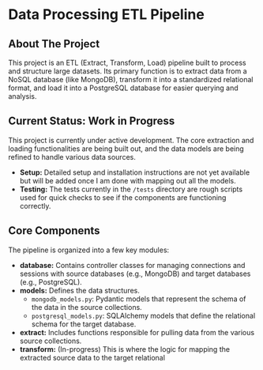 # Data Processing ETL Pipeline

## About The Project

This project is an ETL (Extract, Transform, Load) pipeline built to process and structure large datasets. Its primary function is to extract data from a NoSQL database (like MongoDB), transform it into a standardized relational format, and load it into a PostgreSQL database for easier querying and analysis.

## Current Status: Work in Progress

This project is currently under active development. The core extraction and loading functionalities are being built out, and the data models are being refined to handle various data sources.

- **Setup:** Detailed setup and installation instructions are not yet available but will be added once I am done with mapping out all the models.
- **Testing:** The tests currently in the `/tests` directory are rough scripts used for quick checks to see if the components are functioning correctly.

## Core Components

The pipeline is organized into a few key modules:

- **database:** Contains controller classes for managing connections and sessions with source databases (e.g., MongoDB) and target databases (e.g., PostgreSQL).
- **models:** Defines the data structures.
  - `mongodb_models.py`: Pydantic models that represent the schema of the data in the source collections.
  - `postgresql_models.py`: SQLAlchemy models that define the relational schema for the target database.
- **extract:** Includes functions responsible for pulling data from the various source collections.
- **transform:** (In-progress) This is where the logic for mapping the extracted source data to the target relational